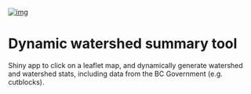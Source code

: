 [![img](https://img.shields.io/badge/Lifecycle-Experimental-339999)](https://github.com/bcgov/repomountie/blob/master/doc/lifecycle-badges.md)

# Dynamic watershed summary tool

Shiny app to click on a leaflet map, and dynamically generate watershed and watershed stats, including data from the BC Government (e.g. cutblocks). 

